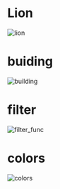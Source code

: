 # Lion
![lion](https://user-images.githubusercontent.com/78360814/123545829-560d8380-d76f-11eb-8cc1-42afc25fa687.PNG)
# buiding
![building](https://user-images.githubusercontent.com/78360814/123545834-586fdd80-d76f-11eb-8714-95981fdd4472.PNG)
# filter
![filter_func](https://user-images.githubusercontent.com/78360814/123545837-5dcd2800-d76f-11eb-8432-1eb7a8371231.PNG)
# colors
![colors](https://user-images.githubusercontent.com/78360814/123545838-60c81880-d76f-11eb-9bec-b6e050b08f9a.PNG)
